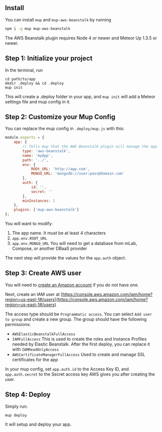 ## Install

You can install `mup` and `mup-aws-beanstalk` by running

```bash
npm i -g mup mup-aws-beanstalk
```

The AWS Beanstalk plugin requires Node 4 or newer and Meteor Up 1.3.5 or newer.

## Step 1: Initialize your project

In the terminal, run

```
cd path/to/app
mkdir .deploy && cd .deploy
mup init
```

This will create a .deploy folder in your app, and `mup init` will add a Meteor settings file and mup config in it.

## Step 2: Customize your Mup Config

You can replace the mup config in `.deploy/mup.js` with this:

```js
module.exports = {
    app: {
        // Tells mup that the AWS Beanstalk plugin will manage the app
        type: 'aws-beanstalk',
        name: 'myApp',
        path: '../',
        env: {
            ROOt_URL: 'http://app.com',
            MONGO_URL: 'mongodb://user:pass@domain.com'
        },
        auth: {
            id: '',
            secret: ''
        },
        minInstances: 1
    },
    plugins: ['mup-aws-beanstalk']
};
```

You will want to modify:
1) The app name. It must be at least 4 characters
2) `app.env.ROOT_URL`
3) `app.env.MONGO_URL` You will need to get a database from mLab, Compose, or another DBaaS provider

The next step will provide the values for the `app.auth` object.

## Step 3: Create AWS user

You will need to [create an Amazon account](https://portal.aws.amazon.com/billing/signup#/start) if you do not have one.

Next, create an IAM user at [https://console.aws.amazon.com/iam/home?region=us-east-1#/users](https://console.aws.amazon.com/iam/home?region=us-east-1#/users)

The access type should be `Programmatic access`.
You can select `Add user to group` and create a new group. The group should have the following permissions:

- `AWSElasticBeanstalkFullAccess`
- `IAMFullAccess` This is used to create the roles and Instance Profiles needed by Elastic Beanstalk. After the first deploy, you can replace it with `IAMReadOnlyAccess`
- `AWSCertificateManagerFullAccess` Used to create and manage SSL certificates for the app

In your mup config, set `app.auth.id` to the Access Key ID, and `app.auth.secret` to the Secret access key AWS gives you after creating the user.
 
## Step 4: Deploy

Simply run:

```
mup deploy
```

It will setup and deploy your app.


